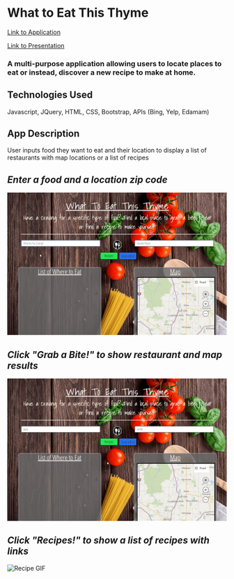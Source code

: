 # What to Eat This Thyme

[Link to Application](https://theluomamr.github.io/Group_Project_One/)

[Link to Presentation](https://docs.google.com/presentation/d/10GidIY9vXRCTgutkqgzd7ZGQ71gpl1meLKrzziF9aRc/edit?usp=sharing)

### A multi-purpose application allowing users to locate places to eat or instead, discover a new recipe to make at home.

## Technologies Used
Javascript, JQuery, HTML, CSS, Bootstrap, APIs (Bing, Yelp, Edamam)

## App Description
User inputs food they want to eat and their location to display a list of restaurants with map locations or a list of recipes

## *Enter a food and a location zip code*
![Entry GIF](images/gifs/thyme1.gif)

## *Click "Grab a Bite!" to show restaurant and map results*
![Restaurant GIF](images/gifs/thyme2.gif)

## *Click "Recipes!" to show a list of recipes with links*
![Recipe GIF](images/gifs/thyme3.gif)